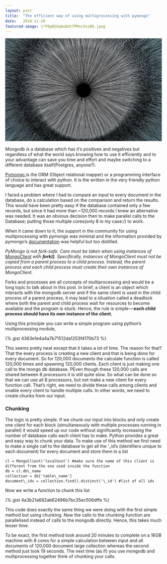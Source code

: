 ```yaml
---
layout:	post
title:	"The efficient way of using multiprocessing with pymongo"
date:	2018-11-20
featured-image: 1*F0pBSUqAuDdtfPMncXssBQ.jpeg
---
```


  ![](/img/1*F0pBSUqAuDdtfPMncXssBQ.jpeg)
  
  
  Mongodb is a database which has it’s positives and negatives but regardless of what the world says knowing how to use it efficiently and to your advantage can save you time and effort and maybe switching to a different database itself(Postgres, anyone?).

[Pymongo ](https://api.mongodb.com/python/current/)is the ORM (Object relational mapper) or a programming interface of choice to interact with python. It is the written in the very friendly python language and has great support.

I faced a problem where I had to compare an input to every document in the database, do a calculation based on the comparison and return the results. This would have been pretty easy if the database contained only a few records, but since it had more than ~120,000 records I knew an alternative was needed. It was an obvious decision then to make parallel calls to the Database; putting those multiple cores(only 8 in my case:/) to work.

When it came down to it, the support in the community for using multiprocessing with pymongo was minimal and the information provided by pymongo’s [documentation](http://api.mongodb.com/python/current/faq.html#is-pymongo-fork-safe) was helpful but too distilled.

*PyMongo is not fork-safe. Care must be taken when using instances of *[*MongoClient*](http://api.mongodb.com/python/current/api/pymongo/mongo_client.html#pymongo.mongo_client.MongoClient "pymongo.mongo_client.MongoClient")* with **fork()**. Specifically, instances of MongoClient must not be copied from a parent process to a child process. Instead, the parent process and each child process must create their own instances of MongoClient.*

Forks and processes are all concepts of multiprocessing and would be a long topic to talk about in this post. In brief, a client is an object which interacts with the mongodb server and if the same client is used in the child process of a parent process, it may lead to a situation called a deadlock where both the parent and child process wait for resources to become available and the program is stuck. Hence, the rule is simple — **each child process should have its own instance of the client.**

Using this principle you can write a simple program using python’s multiprocessing module,

{% gist 4363e1e4a4a7b71512da1253f4170b73 %}

This seems pretty neat except that it takes a lot of time. The reason for that? That the every process is creating a new client and that is being done for every document. So for 120,000 documents the calculate function is called 120,000 times and spawning 120,000 clients. Each client is just making one call to the mongo db database. PEven though these 120,000 calls are shared between 8 processors it is still quite slow. So what can be done so that we can use all 8 processors, but not make a new client for every function call. That’s right, we need to divide these calls among clients and enable every client to handle multiple calls. In other words, we need to create chunks from our input.

### Chunking

The logic is pretty simple. If we chunk our input into blocks and only create one client for each block (simultaneously with multiple processes running in parallel) it would speed up our code without significantly increasing the number of database calls each client has to make. Python provides a great and easy way to chunk your data. To make use of this method we first need to make a single call to the database to get all the ‘\_id’s (identifiers unique to each document) for every document and store them in a list

```
cl = MongoClient('localhost') #make sure the name of this client is different from the one used inside the function  
db = cl.db\_name  
collection = db['table\_name']  
document\_ids = collection.find().distinct('\_id') #list of all ids
```
Now we write a function to chunk this list

{% gist 4a3b21a682ab62496b7bc35ec506dffe %}

This code does exactly the same thing we were doing with the first simple method but using chunking. Now the calls to the chunking function are parallelised instead of calls to the mongodb directly. Hence, this takes much lesser time.

To be exact, the first method took around 20 minutes to complete on a 16GB machine with 8 cores for a simple calculation between input and all documents of 120,000 document large collection whereas the second method just took 19 seconds. The next time (as if) you use mongodb and multiprocessing together think of chunking your calls.

  
